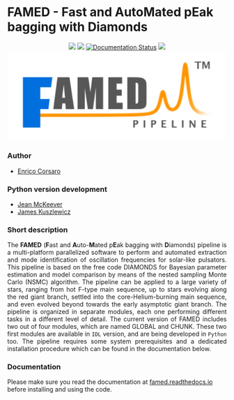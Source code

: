 # FAMED - Fast and AutoMated pEak bagging with Diamonds
<p align="center">
<a href="https://github.com/EnricoCorsaro/FAMED"><img src="https://img.shields.io/badge/GitHub-FAMED-yellow"/></a>
<a href="https://github.com/EnricoCorsaro/FAMED/blob/master/LICENSE.txt"><img src="https://img.shields.io/badge/license-CC%20BY--SA-blue"/></a>
<a href='https://famed.readthedocs.io/en/latest/?badge=latest'><img src='https://readthedocs.org/projects/famed/badge/?version=latest' alt='Documentation Status' /></a>
<a href="https://github.com/EnricoCorsaro/FAMED/issues"><img src="https://img.shields.io/github/issues-closed/EnricoCorsaro/FAMED"/></a>
<img width="500" src="./docs/figures/FAMED_LOGO_WHITE.jpeg"/>
</p>

### Author
- [Enrico Corsaro](mailto:enrico.corsaro@inaf.it)

### Python version development
- [Jean McKeever](mailto:jean.mckeever@yale.edu)
- [James Kuszlewicz](mailto:kuszlewicz@mps.mpg.de)


### Short description
<div align="justify">
The <b>FAMED</b> (<b>F</b>ast and <b>A</b>uto-<b>M</b>ated p<b>E</b>ak bagging with <b>D</b>iamonds) pipeline is a multi-platform parallelized software to perform and automated extraction and mode identification of oscillation frequencies for solar-like pulsators. This pipeline is based on the free code DIAMONDS for Bayesian parameter estimation and model comparison by means of the nested sampling Monte Carlo (NSMC) algorithm. The pipeline can be applied to a large variety of stars, ranging from hot F-type main sequence, up to stars evolving along the red giant branch, settled into the core-Helium-burning main sequence, and even evolved beyond towards the early asymptotic giant branch.
The pipeline is organized in separate modules, each one performing different tasks in a different level of detail. The current version of FAMED includes two out of four modules, which are named GLOBAL and CHUNK. These two first modules are available in <code class="docutils literal notranslate"><span class="pre">IDL</span></code> version, and are being developed in <code class="docutils literal notranslate"><span class="pre">Python</span></code> too. The pipeline requires some system prerequisites and a dedicated installation procedure which can be found in the documentation below.
</div>

### Documentation
Please make sure you read the documentation at [famed.readthedocs.io](http://famed.readthedocs.io/) before installing and using the code.